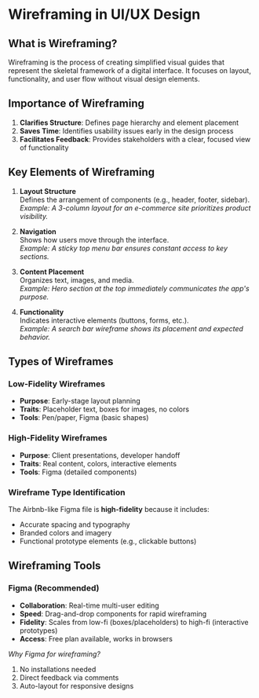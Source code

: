 # Wireframing in UI/UX Design

## What is Wireframing?
Wireframing is the process of creating simplified visual guides that represent the skeletal framework of a digital interface. It focuses on layout, functionality, and user flow without visual design elements.

## Importance of Wireframing
1. **Clarifies Structure**: Defines page hierarchy and element placement
2. **Saves Time**: Identifies usability issues early in the design process
3. **Facilitates Feedback**: Provides stakeholders with a clear, focused view of functionality

## Key Elements of Wireframing

1. **Layout Structure**  
   Defines the arrangement of components (e.g., header, footer, sidebar).  
   *Example: A 3-column layout for an e-commerce site prioritizes product visibility.*

2. **Navigation**  
   Shows how users move through the interface.  
   *Example: A sticky top menu bar ensures constant access to key sections.*

3. **Content Placement**  
   Organizes text, images, and media.  
   *Example: Hero section at the top immediately communicates the app's purpose.*

4. **Functionality**  
   Indicates interactive elements (buttons, forms, etc.).  
   *Example: A search bar wireframe shows its placement and expected behavior.*

## Types of Wireframes

### Low-Fidelity Wireframes
- **Purpose**: Early-stage layout planning  
- **Traits**: Placeholder text, boxes for images, no colors  
- **Tools**: Pen/paper, Figma (basic shapes)

### High-Fidelity Wireframes  
- **Purpose**: Client presentations, developer handoff  
- **Traits**: Real content, colors, interactive elements  
- **Tools**: Figma (detailed components)

### Wireframe Type Identification  
The Airbnb-like Figma file is **high-fidelity** because it includes:  
- Accurate spacing and typography  
- Branded colors and imagery  
- Functional prototype elements (e.g., clickable buttons)


## Wireframing Tools

### Figma (Recommended)
- **Collaboration**: Real-time multi-user editing  
- **Speed**: Drag-and-drop components for rapid wireframing  
- **Fidelity**: Scales from low-fi (boxes/placeholders) to high-fi (interactive prototypes)  
- **Access**: Free plan available, works in browsers  

*Why Figma for wireframing?*  
1. No installations needed  
2. Direct feedback via comments  
3. Auto-layout for responsive designs
